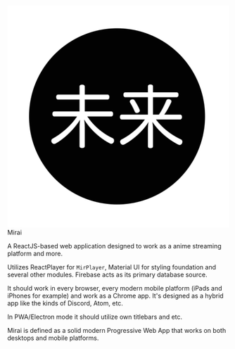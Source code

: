 ![](/src/assets/mirai-icon-dark.png)
Mirai

A ReactJS-based web application designed to work as a anime streaming platform and more.

Utilizes ReactPlayer for `MirPlayer`, Material UI for styling foundation and several other modules.
Firebase acts as its primary database source.

It should work in every browser, every modern mobile platform (iPads and iPhones for example) and work as a Chrome app. It's designed as a hybrid app like the kinds of Discord, Atom, etc.

In PWA/Electron mode it should utilize own titlebars and etc.

Mirai is defined as a solid modern Progressive Web App that works on both desktops and mobile platforms.

